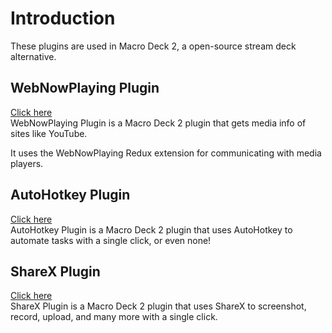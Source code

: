# Introduction

These plugins are used in Macro Deck 2, a open-source stream deck alternative.

## WebNowPlaying Plugin

[Click here](/docs/md2/wnpl)\
WebNowPlaying Plugin is a Macro Deck 2 plugin that gets media info of sites like YouTube.

It uses the WebNowPlaying Redux extension for communicating with media players.

## AutoHotkey Plugin

[Click here](/docs/md2/ahkpl)\
AutoHotkey Plugin is a Macro Deck 2 plugin that uses AutoHotkey to automate tasks with a single click, or even none!

## ShareX Plugin

[Click here](/docs/md2/shxpl)\
ShareX Plugin is a Macro Deck 2 plugin that uses ShareX to screenshot, record, upload, and many more with a single click.